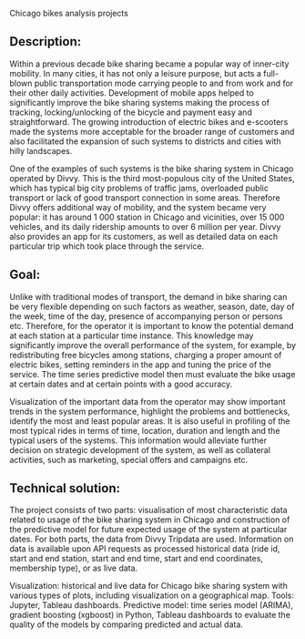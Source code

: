 Chicago bikes analysis projects

Description:
--------------
Within a previous decade bike sharing became a popular way of inner-city mobility. In many cities, it has not only a leisure purpose, but acts a full-blown public transportation mode carrying people to and from work and for their other daily activities. Development of mobile apps helped to significantly improve the bike sharing systems making the process of tracking, locking/unlocking of the bicycle and payment easy and straightforward. The growing introduction of electric bikes and e-scooters made the systems more acceptable for the broader range of customers and also facilitated the expansion of such systems to districts and cities with hilly landscapes. 

One of the examples of such systems is the bike sharing system in Chicago operated by Divvy. This is the third most-populous city of the United States, which has typical big city problems of traffic jams, overloaded public transport or lack of good transport connection in some areas. Therefore Divvy offers additional way of mobility, and the system became very popular: it has around 1 000 station in Chicago and vicinities, over 15 000 vehicles, and its daily ridership amounts to over 6 million per year. Divvy also provides an app for its customers, as well as detailed data on each particular trip which took place through the service.

Goal:
------
Unlike with traditional modes of transport, the demand in bike sharing can be very flexible depending on such factors as weather, season, date, day of the week, time of the day, presence of accompanying person or persons etc. Therefore, for the operator it is important to know the potential demand at each station at a particular time instance. This knowledge may significantly improve the overall performance of the system, for example, by redistributing free bicycles among stations, charging a proper amount of electric bikes, setting reminders in the app and tuning the price of the service. The time series predictive model then must evaluate the bike usage at certain dates and at certain points with a good accuracy.

Visualization of the important data from the operator may show important trends in the system performance, highlight the problems and bottlenecks, identify the most and least popular areas. It is also useful in profiling of the most typical rides in terms of time, location, duration and length and the typical users of the systems. This information would alleviate further decision on strategic development of the system, as well as collateral activities, such as marketing, special offers and campaigns etc.

Technical solution: 
---------------------
The project consists of two parts: visualisation of most characteristic data related to usage of the bike sharing system in Chicago and construction of the predictive model for future expected usage of the system at particular dates. For both parts, the data from Divvy Tripdata are used. Information on data is available upon API requests as processed historical data (ride id, start and end station, start and end time, start and end coordinates, membership type), or as live data. 

Visualization: historical and live data for Chicago bike sharing system with various types of plots, including visualization on a geographical map. Tools: Jupyter, Tableau dashboards.
Predictive model: time series model (ARIMA), gradient boosting (xgboost) in Python, Tableau dashboards to evaluate the quality of the models by comparing predicted and actual data.

